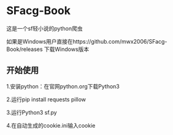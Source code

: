 # SFacg-Book
这是一个sf轻小说的python爬虫

如果是Windows用户直接在https://github.com/mwx2006/SFacg-Book/releases 下载Windows版本

## 开始使用

 1.安装python：在官网python.org下载Python3

 2.运行pip install requests pillow
 
 3.运行Python3 sf.py
 
 4.在自动生成的cookie.ini输入cookie
